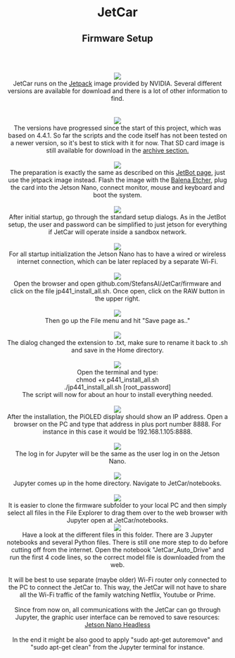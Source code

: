 <h1 style="text-align: center;">JetCar</h1>
<h2 style="text-align: center;">Firmware Setup</h2>
<br>
<p style="text-align: center;">
<br><img src="assets/images/firmware%20setup/01-jetpack.JPG"/><br>
JetCar runs on the <a href="https://developer.nvidia.com/embedded/jetpack">Jetpack</a> image provided by NVIDIA. Several different versions are available for download and there is a lot of other information to find.
<br><br>
<br><img src="assets/images/firmware%20setup/02-jp441.JPG"/><br>
The versions have progressed since the start of this project, which was based on 4.4.1. So far the scripts and the code itself has not been tested on a newer version, so it's best to stick with it for now. That SD card image is still available for download in the <a href="https://developer.nvidia.com/embedded/jetpack-sdk-441-archive">archive section.</a> 
<br>
<br><img src="assets/images/firmware%20setup/03-Balena.JPG"/><br>
The preparation is exactly the same as described on this <a href="https://jetbot.org/master/software_setup/sd_card.html">JetBot page</a>, just use the jetpack image instead. Flash the image with the <a href="https://www.balena.io/etcher">Balena Etcher</a>, plug the card into the Jetson Nano, connect monitor, mouse and keyboard and boot the system.
<br>
<br><img src="assets/images/firmware%20setup/04-user.JPG"/><br>
After initial startup, go through the standard setup dialogs. As in the JetBot setup, the user and password can be simplified to just jetson for everything if JetCar will operate inside a sandbox network.
<br>
<br><img src="assets/images/firmware%20setup/05-Wi-Fi-Setup.JPG"/><br>
For all startup initialization the Jetson Nano has to have a wired or wireless internet connection, which can be later replaced by a separate Wi-Fi.
<br>
<br><img src="assets/images/firmware%20setup/06-get%20script.JPG"/><br>
Open the browser and open github.com/StefansAI/JetCar/firmware and click on the file jp441_install_all.sh. Once open, click on the RAW button in the upper right.
<br>
<br><img src="assets/images/firmware%20setup/07-save%20page.JPG"/><br>
Then go up the File menu and hit "Save page as.."
<br>
<br><img src="assets/images/firmware%20setup/08-rename.JPG"/><br>
The dialog changed the extension to .txt, make sure to rename it back to .sh and save in the Home directory.
<br>
<br><img src="assets/images/firmware%20setup/09-execute.JPG"/><br>
Open the terminal and type:<br>
chmod +x p441_install_all.sh<br>
./jp441_install_all.sh [root_password]<br>
The script will now for about an hour to install everything needed.
<br>
<br><img src="assets/images/assembly/28a-IP-address.JPG"/><br>
After the installation, the PiOLED display should show an IP address. Open a browser on the PC and type that address in plus port number 8888. For instance in this case it would be 192.168.1.105:8888.
<br>
<br><img src="assets/images/firmware%20setup/10-login.JPG"/><br>
The log in for Jupyter will be the same as the user log in on the Jetson Nano. 
<br>
<br><img src="assets/images/firmware%20setup/11-jupyter home.JPG"/><br>
Jupyter comes up in the home directory. Navigate to JetCar/notebooks.  
<br>
<br><img src="assets/images/firmware%20setup/12-copy.JPG"/><br>
It is easier to clone the firmware subfolder to your local PC and then simply select all files in the File Explorer to drag them over to the web browser with Jupyter open at JetCar/notebooks.
<br><img src="assets/images/firmware%20setup/13-load model.JPG"/><br>
Have a look at the different files in this folder. There are 3 Jupyter notebooks and several Python files. There is still one more step to do before cutting off from the internet. Open the notebook "JetCar_Auto_Drive" and run the first 4 code lines, so the correct model file is downloaded from the web.<br><br>
It will be best to use separate (maybe older) Wi-Fi router only connected to the PC to connect the JetCar to. This way, the JetCar will not have to share all the Wi-Fi traffic of the family watching Netflix, Youtube or Prime.
<br><br>
Since from now on, all communications with the JetCar can go through Jupyter, the graphic user interface can be removed to save resources:
<a href="https://lunar.computer/posts/nvidia-jetson-nano-headless/">Jetson Nano Headless</a><br>
<br>
In the end it might be also good to apply "sudo apt-get autoremove" and "sudo apt-get clean" from the Jupyter terminal for instance.
